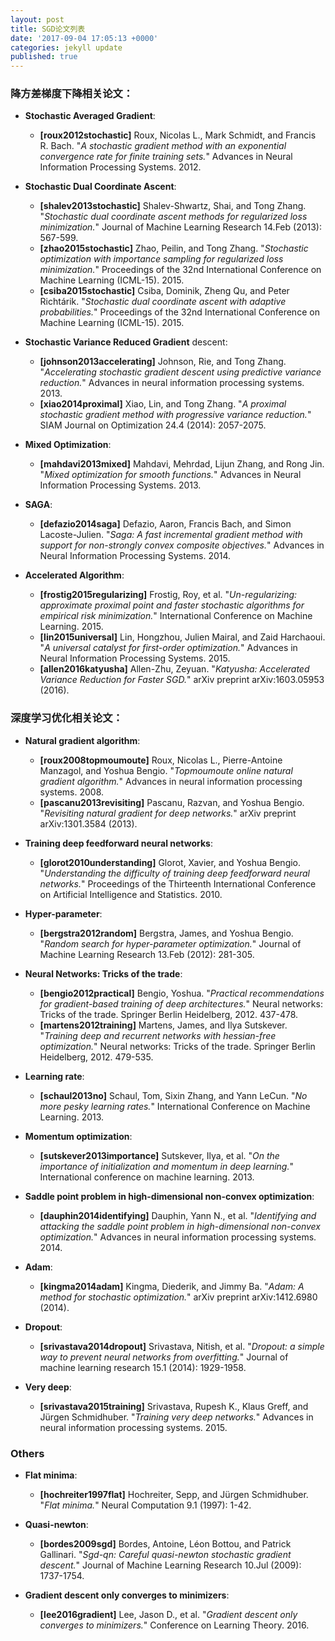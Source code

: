 ```yaml
---
layout: post
title: SGD论文列表
date: '2017-09-04 17:05:13 +0000'
categories: jekyll update
published: true
--- 
```


### 降方差梯度下降相关论文：
* **Stochastic Averaged Gradient**:
	* **[roux2012stochastic]** Roux, Nicolas L., Mark Schmidt, and Francis R. Bach. "*A stochastic gradient method with an exponential convergence rate for finite training sets.*" Advances in Neural Information Processing Systems. 2012.

* **Stochastic Dual Coordinate Ascent**:
	* **[shalev2013stochastic]** Shalev-Shwartz, Shai, and Tong Zhang. "*Stochastic dual coordinate ascent methods for regularized loss minimization.*" Journal of Machine Learning Research 14.Feb (2013): 567-599.
	* **[zhao2015stochastic]** Zhao, Peilin, and Tong Zhang. "*Stochastic optimization with importance sampling for regularized loss minimization.*" Proceedings of the 32nd International Conference on Machine Learning (ICML-15). 2015.
	* **[csiba2015stochastic]** Csiba, Dominik, Zheng Qu, and Peter Richtárik. "*Stochastic dual coordinate ascent with adaptive probabilities.*" Proceedings of the 32nd International Conference on Machine Learning (ICML-15). 2015.

* **Stochastic Variance Reduced Gradient** descent:
	* **[johnson2013accelerating]** Johnson, Rie, and Tong Zhang. "*Accelerating stochastic gradient descent using predictive variance reduction.*" Advances in neural information processing systems. 2013.
	* **[xiao2014proximal]** Xiao, Lin, and Tong Zhang. "*A proximal stochastic gradient method with progressive variance reduction.*" SIAM Journal on Optimization 24.4 (2014): 2057-2075.

* **Mixed Optimization**:
	* **[mahdavi2013mixed]** Mahdavi, Mehrdad, Lijun Zhang, and Rong Jin. "*Mixed optimization for smooth functions.*" Advances in Neural Information Processing Systems. 2013.

* **SAGA**:
	* **[defazio2014saga]** Defazio, Aaron, Francis Bach, and Simon Lacoste-Julien. "*Saga: A fast incremental gradient method with support for non-strongly convex composite objectives.*" Advances in Neural Information Processing Systems. 2014.

* **Accelerated Algorithm**:
	* **[frostig2015regularizing]** Frostig, Roy, et al. "*Un-regularizing: approximate proximal point and faster stochastic algorithms for empirical risk minimization.*" International Conference on Machine Learning. 2015.
	* **[lin2015universal]** Lin, Hongzhou, Julien Mairal, and Zaid Harchaoui. "*A universal catalyst for first-order optimization.*" Advances in Neural Information Processing Systems. 2015.
	* **[allen2016katyusha]** Allen-Zhu, Zeyuan. "*Katyusha: Accelerated Variance Reduction for Faster SGD.*" arXiv preprint arXiv:1603.05953 (2016).

### 深度学习优化相关论文：

* **Natural gradient algorithm**:
	* **[roux2008topmoumoute]** Roux, Nicolas L., Pierre-Antoine Manzagol, and Yoshua Bengio. "*Topmoumoute online natural gradient algorithm.*" Advances in neural information processing systems. 2008.
	* **[pascanu2013revisiting]** Pascanu, Razvan, and Yoshua Bengio. "*Revisiting natural gradient for deep networks.*" arXiv preprint arXiv:1301.3584 (2013).

* **Training deep feedforward neural networks**:
	* **[glorot2010understanding]** Glorot, Xavier, and Yoshua Bengio. "*Understanding the difficulty of training deep feedforward neural networks.*" Proceedings of the Thirteenth International Conference on Artificial Intelligence and Statistics. 2010.

* **Hyper-parameter**:
	* **[bergstra2012random]** Bergstra, James, and Yoshua Bengio. "*Random search for hyper-parameter optimization.*" Journal of Machine Learning Research 13.Feb (2012): 281-305.

* **Neural Networks: Tricks of the trade**:
	* **[bengio2012practical]** Bengio, Yoshua. "*Practical recommendations for gradient-based training of deep architectures.*" Neural networks: Tricks of the trade. Springer Berlin Heidelberg, 2012. 437-478.
	* **[martens2012training]** Martens, James, and Ilya Sutskever. "*Training deep and recurrent networks with hessian-free optimization.*" Neural networks: Tricks of the trade. Springer Berlin Heidelberg, 2012. 479-535.

* **Learning rate**:
	* **[schaul2013no]** Schaul, Tom, Sixin Zhang, and Yann LeCun. "*No more pesky learning rates.*" International Conference on Machine Learning. 2013.

* **Momentum optimization**:
	* **[sutskever2013importance]** Sutskever, Ilya, et al. "*On the importance of initialization and momentum in deep learning.*" International conference on machine learning. 2013.

* **Saddle point problem in high-dimensional non-convex optimization**:
	* **[dauphin2014identifying]** Dauphin, Yann N., et al. "*Identifying and attacking the saddle point problem in high-dimensional non-convex optimization.*" Advances in neural information processing systems. 2014.

* **Adam**:
	* **[kingma2014adam]** Kingma, Diederik, and Jimmy Ba. "*Adam: A method for stochastic optimization.*" arXiv preprint arXiv:1412.6980 (2014).

* **Dropout**:
	* **[srivastava2014dropout]** Srivastava, Nitish, et al. "*Dropout: a simple way to prevent neural networks from overfitting.*" Journal of machine learning research 15.1 (2014): 1929-1958.

* **Very deep**:
	* **[srivastava2015training]** Srivastava, Rupesh K., Klaus Greff, and Jürgen Schmidhuber. "*Training very deep networks.*" Advances in neural information processing systems. 2015.

### Others
* **Flat minima**:
	* **[hochreiter1997flat]** Hochreiter, Sepp, and Jürgen Schmidhuber. "*Flat minima.*" Neural Computation 9.1 (1997): 1-42.

* **Quasi-newton**:
	* **[bordes2009sgd]** Bordes, Antoine, Léon Bottou, and Patrick Gallinari. "*Sgd-qn: Careful quasi-newton stochastic gradient descent.*" Journal of Machine Learning Research 10.Jul (2009): 1737-1754.

* **Gradient descent only converges to minimizers**:
	* **[lee2016gradient]** Lee, Jason D., et al. "*Gradient descent only converges to minimizers.*" Conference on Learning Theory. 2016.